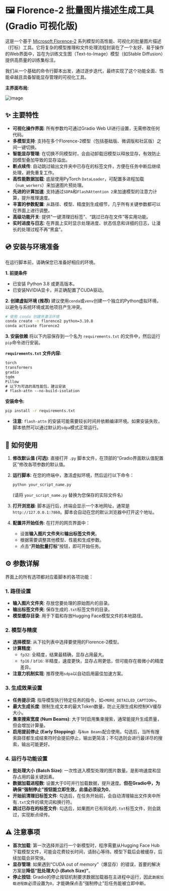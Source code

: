 # 🖼️ Florence-2 批量图片描述生成工具 (Gradio 可视化版)

这是一个基于 [Microsoft Florence-2](https://huggingface.co/microsoft/Florence-2-large) 系列模型的高性能、可视化的批量图片描述（打标）工具。它将复杂的模型推理和文件处理流程封装在了一个友好、易于操作的Web界面中，旨在为训练文生图（Text-to-Image）模型（如Stable Diffusion）提供高质量的训练集标注。

我们从一个基础的命令行脚本出发，通过逐步迭代，最终实现了这个功能全面、性能卓越且具备智能显存管理的可视化工具。

**主界面布局:**

![image](https://github.com/user-attachments/assets/321d79c9-b27a-4154-a4da-7ad3e456dec0)

## ✨ 主要特性

* **可视化操作界面**: 所有参数均可通过Gradio Web UI进行设置，无需修改任何代码。
* **多模型支持**: 支持在多个Florence-2模型（包括基础版、微调版和社区版）之间一键切换。
* **智能显存管理**: 在切换不同模型时，会自动卸载旧模型以释放显存，有效防止因模型叠加导致的显存溢出。
* **断点续传**: 自动跳过输出文件夹中已存在的标签文件，方便在任务中断后继续处理，避免重复工作。
* **高性能数据加载**: 底层使用PyTorch `DataLoader`，可配置多进程加载（`num_workers`）来加速图片预处理。
* **先进的计算加速**: 支持通过`SDPA`和`FlashAttention 2`来加速模型的注意力计算，提升推理速度。
* **丰富的参数配置**: 从路径、模型、精度到生成细节，几乎所有关键参数都可以在界面上进行调整。
* **高级功能开关**: 提供“一键清理旧标签”、“跳过已存在文件”等实用功能。
* **实时进度与日志**: 在界面上实时显示处理进度、状态信息和详细的日志，让漫长的处理过程不再“黑盒”。

## 💿 安装与环境准备

在运行脚本前，请确保您已准备好相应的环境。

**1. 前提条件**
* 已安装 Python 3.8 或更高版本。
* 已安装NVIDIA显卡，并正确配置了CUDA驱动。

**2. 创建虚拟环境 (推荐)**
建议使用`conda`或`venv`创建一个独立的Python虚拟环境，以避免与系统环境或其他项目产生冲突。

```bash
# 使用 conda 创建并激活环境
conda create -n florence2 python=3.10.8
conda activate florence2
```

**3. 安装依赖**
将以下内容保存到一个名为 `requirements.txt` 的文件中，然后运行`pip`命令进行安装。

**`requirements.txt` 文件内容:**
```txt
torch
transformers
gradio
tqdm
Pillow
# 以下为可选的高性能包，建议安装
# flash-attn --no-build-isolation
```

**安装命令:**
```bash
pip install -r requirements.txt
```
* **注意**: `flash-attn` 的安装可能需要较长时间并依赖编译环境。如果安装失败，脚本依然可以通过默认的`sdpa`模式正常运行。

## 🚀 如何使用

1.  **修改默认值 (可选)**:
    直接打开 `.py` 脚本文件，在顶部的“Gradio界面默认值配置区”修改各项参数的默认值。

2.  **运行脚本**:
    在您的终端中，激活虚拟环境，然后运行以下命令：
    ```bash
    python your_script_name.py
    ```
    (请将 `your_script_name.py` 替换为您保存的实际文件名)

3.  **打开浏览器**:
    脚本运行后，终端会显示一个本地网址，通常是 `http://127.0.0.1:7860`。脚本会自动在您的默认浏览器中打开这个地址。

4.  **配置并开始任务**:
    在打开的网页界面中：
    * 设置**输入图片文件夹**和**输出标签文件夹**。
    * 根据需要调整其他模型、性能和生成参数。
    * 点击“**开始批量打标**”按钮，即可开始任务。

## ⚙️ 参数详解

界面上的所有选项都对应着脚本的各项功能：

### 1. 路径设置
* **输入图片文件夹**: 存放您要处理的原始图片的目录。
* **输出标签文件夹**: 保存生成的`.txt`标签文件的目录。
* **模型缓存目录**: 用于下载和存放Hugging Face模型文件的本地路径。

### 2. 模型与精度
* **选择模型**: 从下拉列表中选择要使用的Florence-2模型。
* **计算精度**:
    * `fp32`: 全精度，结果最精确，显存占用最大。
    * `fp16` / `bf16`: 半精度，速度更快，显存占用更低，但可能存在极微小的精度差异。
* **注意力机制实现**: 推荐使用`sdpa`以自动启用最佳加速方案。

### 3. 生成效果设置
* **任务提示词**: 指导模型执行特定任务的指令，如`<MORE_DETAILED_CAPTION>`。
* **最大生成长度**: 限制生成文本的最大Token数量，防止无限生成和控制KV缓存大小。
* **集束搜索宽度 (Num Beams)**: 大于1时启用集束搜索，通常能提升生成质量，但会增加计算量。
* **启用提前停止 (Early Stopping)**: 与`Num Beams`配合使用。勾选后，当所有搜索路径都生成结束符时会提前停止，输出更简洁；不勾选则会进行最详尽的搜索，输出可能更好。

### 4. 运行与功能设置
* **批处理大小 (Batch Size)**: 一次性送入模型处理的图片数量。是影响速度和显存占用的最关键因素。
* **数据加载进程数**: 设置大于0可并行加载数据，提升速度。**但在Gradio中，为确保“强制停止”按钮能立即生效，此值必须设为0**。
* **开始前清理旧标签文件**: 勾选后，在任务开始前，会自动清理输出文件夹中所有`.txt`文件的填充词和换行符。
* **跳过已存在的标签文件**: 勾选后，如果图片已有同名的`.txt`标签文件，则会跳过，实现断点续传。

## ⚠️ 注意事项

* **首次加载**: 第一次选择并运行一个新模型时，程序需要从Hugging Face Hub下载模型文件，可能会花费较长时间，请耐心等待。模型下载后会被缓存，后续加载会非常快。
* **显存管理**: 如果遇到“CUDA out of memory”（爆显存）的错误，首要的解决方案是**降低“批处理大小 (Batch Size)”**。
* **停止按钮**: Gradio的停止按钮机制要求数据加载器在主进程中运行，因此`数据加载进程数`必须设置为`0`，才能确保点击“强制停止”后任务能被立即中断。

